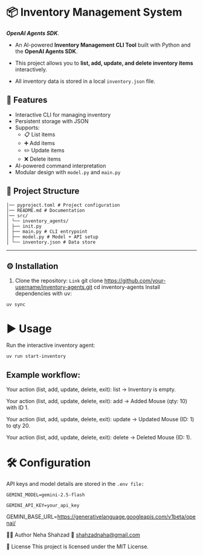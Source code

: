 # 📦 Inventory Management System 
***OpenAI Agents SDK***.

 

- An AI-powered **Inventory Management CLI Tool** built with Python and the **OpenAI Agents SDK**.

- This project allows you to **list, add, update, and delete inventory items** interactively.  
- All inventory data is stored in a local `inventory.json` file.


## 🚀 Features
- Interactive CLI for managing inventory
- Persistent storage with JSON
- Supports:
  - 📋 List items
  - ➕ Add items
  - ✏️ Update items
  - ❌ Delete items
- AI-powered command interpretation
- Modular design with `model.py` and `main.py`


## 📂 Project Structure
```inventory-agents/
│── pyproject.toml # Project configuration
│── README.md # Documentation
│── src/
│ └── inventory_agents/
│ ├── init.py
│ ├── main.py # CLI entrypoint
│ ├── model.py # Model + API setup
│ └── inventory.json # Data store
```

---

## ⚙️ Installation

1. Clone the repository:
   ```Link```
   git clone https://github.com/your-username/inventory-agents.git
   cd inventory-agents
Install dependencies with uv:
```
uv sync
```
# ▶️ Usage
Run the interactive inventory agent:

```
uv run start-inventory
```
## Example workflow:
Your action (list, add, update, delete, exit): list
→ Inventory is empty.

Your action (list, add, update, delete, exit): add
→ Added Mouse (qty: 10) with ID 1.

Your action (list, add, update, delete, exit): update
→ Updated Mouse (ID: 1) to qty 20.

Your action (list, add, update, delete, exit): delete
→ Deleted Mouse (ID: 1).
# 🛠️ Configuration
API keys and model details are stored in the ```.env file:```

```
GEMINI_MODEL=gemini-2.5-flash
```
```
GEMINI_API_KEY=your_api_key
```
GEMINI_BASE_URL=https://generativelanguage.googleapis.com/v1beta/openai/

👩‍💻 Author
Neha Shahzad
📧 shahzadnaha@gmail.com

📜 License
This project is licensed under the MIT License.


